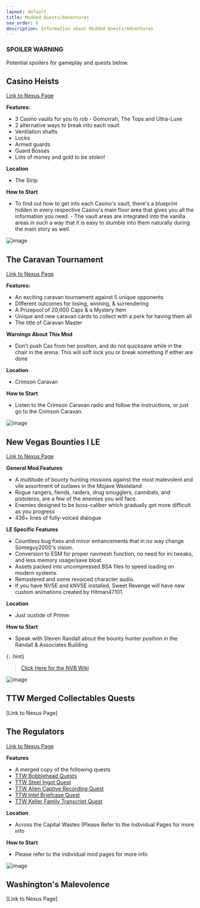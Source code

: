 ```yaml
--- 
layout: default 
title: Modded Quests/Adventures
nav_order: 6
description: Information about Modded Quests/Adventures
---
```


### SPOILER WARNING
Potential spoilers for gameplay and quests below.

## **Casino Heists**

[Link to Nexus Page](https://www.nexusmods.com/newvegas/mods/59896)

**Features:**
- 3 Casino vaults for you to rob - Gomorrah, The Tops and Ultra-Luxe
- 2 alternative ways to break into each vault
- Ventilation shafts
- Locks
- Armed guards 
- Guard Bosses
- Lots of money and gold to be stolen!

**Location**
- The Strip

**How to Start**
- To find out how to get into each Casino's vault, there's a blueprint hidden in every respective Casino's main floor area that gives you all the information you need.  - The vault areas are integrated into the vanilla areas in such a way that it is easy to stumble into them naturally during the main story as well.

![image](https://user-images.githubusercontent.com/112358568/210498485-734f4bcd-5884-4e47-8c63-fa022c7274ce.png)

## **The Caravan Tournament**

[Link to Nexus Page](https://www.nexusmods.com/newvegas/mods/72768)

**Features:**
- An exciting caravan tournament against 5 unique opponents
- Different outcomes for losing, winning, & surrendering
- A Prizepool of 20,000 Caps & a Mystery Item
- Unique and new caravan cards to collect with a perk for having them all
- The title of Caravan Master 

**Warnings About This Mod**
- Don’t push Cas from her position, and do not quicksave while in the chair in the arena. This will soft lock you or break something if either are done

**Location**
- Crimson Caravan

**How to Start**
- Listen to the Crimson Caravan radio and follow the instructions, or just go to the Crimson Caravan.

![image](https://user-images.githubusercontent.com/112358568/210498682-cb50a7f2-9f46-4a60-9b14-d2178930af64.png)


## **New Vegas Bounties I LE**

[Link to Nexus Page](https://www.nexusmods.com/newvegas/mods/77108)

**General Mod Features**
- A multitude of bounty hunting missions against the most malevolent and vile assortment of outlaws in the Mojave Wasteland
- Rogue rangers, fiends, raiders, drug smugglers, cannibals, and pistoleros, are a few of the enemies you will face. 
- Enemies designed to be boss-caliber which gradually get more difficult as you progress
- 436+ lines of fully-voiced dialogue

**LE Specific Features**
- Countless bug fixes and minor enhancements that in no way change Someguy2000's vision.
- Conversion to ESM for proper navmesh function, no need for ini tweaks, and less memory usage/save bloat.
- Assets packed into uncompressed BSA files to speed loading on modern systems.
- Remastered and some revoiced character audio.
- If you have NVSE and kNVSE installed, Sweet Revenge will have new custom animations created by Hitman47101.

**Location**
- Just oustide of Primm

**How to Start**
- Speak with Steven Randall about the bounty hunter position in the Randall & Associates Building

{: .hint}
> [Click Here for the NVB Wiki](https://someguy2000.fandom.com/wiki/New_Vegas_Bounties_(quest))

![image](https://user-images.githubusercontent.com/112358568/210499960-43787519-b240-49a8-b2c1-abbbd799012f.png)

## **TTW Merged Collectables Quests**

[Link to Nexus Page]

## **The Regulators**

[Link to Nexus Page](https://www.nexusmods.com/newvegas/mods/75829)

**Features**
- A merged copy of the following quests 
- [TTW Bobblehead Quests](https://www.nexusmods.com/newvegas/mods/75717)
- [TTW Steel Ingot Quest](https://www.nexusmods.com/newvegas/mods/75774)
- [TTW Alien Captive Recording Quest](https://www.nexusmods.com/newvegas/mods/75776)
- [TTW Intel Briefcase Quest](https://www.nexusmods.com/newvegas/mods/75777)
- [TTW Keller Family Transcript Quest](https://www.nexusmods.com/newvegas/mods/75790)

**Location**
- Across the Capital Wastes (Please Refer to the Individual Pages for more info

**How to Start**
- Please refer to the individual mod pages for more info

![image](https://user-images.githubusercontent.com/112358568/210500592-f55801a7-570f-4308-8da9-5642803a9d83.png)


## **Washington's Malevolence**

[Link to Nexus Page]


